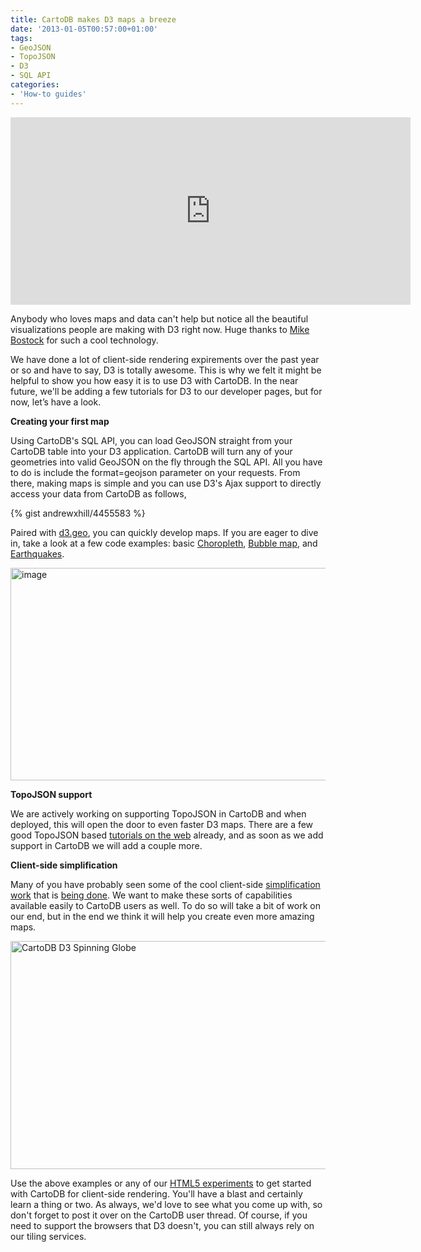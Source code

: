 ```yaml
---
title: CartoDB makes D3 maps a breeze
date: '2013-01-05T00:57:00+01:00'
tags:
- GeoJSON
- TopoJSON
- D3
- SQL API
categories:
- 'How-to guides'
---
```


<iframe frameborder="0" height="300" src="http://cartodb.s3.amazonaws.com/tumblr/posts/iframe.html" width="640"></iframe>

Anybody who loves maps and data can't help but notice all the beautiful visualizations people are making with D3 right now. Huge thanks to <a href="http://bost.ocks.org/mike/">Mike Bostock</a> for such a cool technology. 

We have done a lot of client-side rendering expirements over the past year or so and have to say, D3 is totally awesome. This is why we felt it might be helpful to show you how easy it is to use D3 with CartoDB. In the near future, we'll be adding a few tutorials for D3 to our developer pages, but for now, let’s have a look.

**Creating your first map**

Using CartoDB's SQL API, you can load GeoJSON straight from your CartoDB table into your D3 application. CartoDB will turn any of your geometries into valid GeoJSON on the fly through the SQL API. All you have to do is include the format=geojson parameter on your requests. From there, making maps is simple and you can use D3's Ajax support to directly access your data from CartoDB as follows, 

{% gist andrewxhill/4455583 %}

Paired with <a href="https://github.com/mbostock/d3/wiki/Geo-Paths">d3.geo</a>, you can quickly develop maps. If you are eager to dive in, take a look at a few code examples: basic <a href="http://bl.ocks.org/4448106" title="CartoDB D3 Choropleth">Choropleth</a>, <a href="http://bl.ocks.org/4448162" title="CartoDB D3">Bubble map</a>, and <a href="http://bl.ocks.org/4455569" title="CartoDB D3">Earthquakes</a>.

<img alt="image" height="340" src="http://cartodb.s3.amazonaws.com/tumblr/posts/d3_subway_map.png" width="650"/>

**TopoJSON support**

We are actively working on supporting TopoJSON in CartoDB and when deployed, this will open the door to even faster D3 maps. There are a few good TopoJSON based <a href="http://bost.ocks.org/mike/map/">tutorials on the web</a> already, and as soon as we add support in CartoDB we will add a couple more. 

**Client-side simplification**

Many of you have probably seen some of the cool client-side <a href="http://bost.ocks.org/mike/simplify/">simplification work</a> that is <a href="http://www.jasondavies.com/maps/simplify/">being done</a>. We want to make these sorts of capabilities available easily to CartoDB users as well. To do so will take a bit of work on our end, but in the end we think it will help you create even more amazing maps. 

<img alt="CartoDB D3 Spinning Globe" height="365" src="http://cartodb.s3.amazonaws.com/tumblr/posts/d3_spinning_globe.png" width="650"/>

Use the above examples or any of our <a href="http://vizzuality.github.com/HTML5-experiments/">HTML5 experiments</a> to get started with CartoDB for client-side rendering. You'll have a blast and certainly learn a thing or two. As always, we'd love to see what you come up with, so don't forget to post it over on the CartoDB user thread. Of course, if you need to support the browsers that D3 doesn't, you can still always rely on our tiling services.
